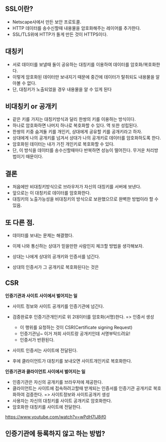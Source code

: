 ## SSL이란?

- Netscape사에서 만든 보안 프로토콜.
- HTTP 데이터를 송수신할때 내용물을 암호화해주는 레이어를 추가한다.
- SSL/TLS위에 HTTP가 돌게 만든 것이 HTTPS이다.

## 대칭키

- 서로 데이터를 보낼때 둘이 공유하는 대칭키를 이용하여 데이터를 암호화/복호화한다.
- 이렇게 암호화된 데이터만 보내지기 때문에 중간에 데이터가 탈취되도 내용물을 알아볼 수 없다.
- 단, 대칭키가 노출되었을 경우 내용물을 알 수 있게 된다

## 비대칭키 or 공개키

- 같은 키를 가지는 대칭키방식과 달리 한쌍의 키를 이용하는 방식이다.
- 하나로 암호화하면 나머지 하나로 복호화할 수 있다. 역 또한 성립된다.
- 한쌍의 키중 숨겨둘 키를 개인키, 상대에게 공유할 키를 공개키라고 하자.
- 상대에게 나의 공개키를 넘겨서 상대가 나의 공개키로 데이터를 암호화하도록 한다.
- 암호화된 데이터는 내가 가진 개인키로 복호화할 수 있다.
- 단, 이 방식을 데이터를 송수신할때마다 반복하면 성능이 떨어진다. 무거운 처리방법이기 때문이다.

## 결론

- 처음에만 비대칭키방식으로 브라우저가 자신의 대칭키를 서버에 보낸다.
- 앞으로는 이 대칭키로 데이터를 암호화한다.
- 대칭키의 노출가능성을 비대칭키의 방식으로 보완했으므로 완벽한 방법이라 할 수 있음.

## 또 다른 점.

- 데이터를 보내는 문제는 해결했다.
- 이제 나와 통신하는 상대가 믿을만한 사람인지 체크할 방법을 생각해보자.

- 상대는 나에게 상대의 공개키와 인증서를 넘긴다.
- 상대의 인증서가 그 공개키로 복호화된다는 것은


## CSR

**인증기관과 사이트 사이에서 벌어지는 일**
- 사이트 정보와 사이트 공개키를 인증기관에 넘긴다.
- 검증완료후 인증기관개인키로 위 2데이터를 암호화(서명)한다. => 인증서 생성
	- 이 행위를 요청하는 것이 CSR(Certificate signing Request)
	- 인증기관님~ 이거 저희 사이트랑 공개키인데 서명부탁드려요!
	- 인증서가 반환된다.
- 사이트 인증서는 사이트에 전달된다.

- 후에 클라이언트가 대칭키를 보내오면 사이트개인키로 복호화한다.

**인증기관과 클라이언트 사이에서 벌어지는 일**
- 인증기관은 자신의 공개키를 브라우저에 제공한다.
- 클라이언트는 사이트에 접속하려고할때 받게되는 인증서를 인증기관 공개키로 복호화하여 검증한다.
	=> 사이트정보와 사이트공개키 생성
- 사용자는 자신의 대칭키를 사이트 공개키로 암호화한다.
- 암호화한 대칭키를 사이트에 전달한다.

https://www.youtube.com/watch?v=wPdH7lJ8jf0

## 인증기관에 등록하지 않고 하는 방법?
